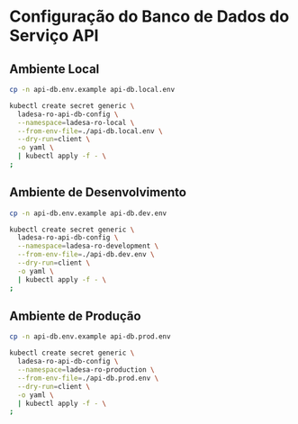 # Configuração do Banco de Dados do Serviço API

## Ambiente Local

```sh
cp -n api-db.env.example api-db.local.env

kubectl create secret generic \
  ladesa-ro-api-db-config \
  --namespace=ladesa-ro-local \
  --from-env-file=./api-db.local.env \
  --dry-run=client \
  -o yaml \
  | kubectl apply -f - \
;
```

## Ambiente de Desenvolvimento

```sh
cp -n api-db.env.example api-db.dev.env

kubectl create secret generic \
  ladesa-ro-api-db-config \
  --namespace=ladesa-ro-development \
  --from-env-file=./api-db.dev.env \
  --dry-run=client \
  -o yaml \
  | kubectl apply -f - \
;
```

## Ambiente de Produção

```sh
cp -n api-db.env.example api-db.prod.env

kubectl create secret generic \
  ladesa-ro-api-db-config \
  --namespace=ladesa-ro-production \
  --from-env-file=./api-db.prod.env \
  --dry-run=client \
  -o yaml \
  | kubectl apply -f - \
;
```
